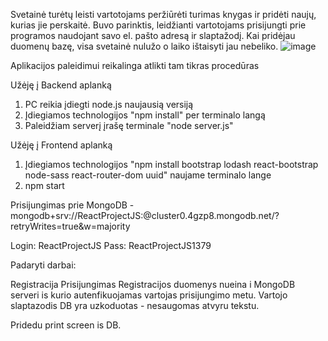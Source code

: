 Svetainė turėtų leisti vartotojams peržiūrėti turimas knygas ir pridėti naujų, kurias jie perskaitė. Buvo parinktis, leidžianti vartotojams prisijungti prie programos naudojant savo el. pašto adresą ir slaptažodį. Kai pridėjau duomenų bazę, visa svetainė nulužo o laiko ištaisyti jau nebeliko.
![image](https://user-images.githubusercontent.com/30940087/175923604-614e755f-d6c2-423e-aa9c-a12074cbbf53.png)


Aplikacijos paleidimui reikalinga atlikti tam tikras procedūras

Užėję į Backend aplanką
1. PC reikia įdiegti node.js naujausią versiją
2. Įdiegiamos technologijos "npm install" per terminalo langą
3. Paleidžiam serverį įrašę terminale "node server.js"


Užėję į Frontend aplanką

1. Įdiegiamos technologijos "npm install bootstrap lodash react-bootstrap node-sass react-router-dom uuid" naujame terminalo lange
2. npm start


Prisijungimas prie MongoDB - mongodb+srv://ReactProjectJS:<password>@cluster0.4gzp8.mongodb.net/?retryWrites=true&w=majority

Login: ReactProjectJS
Pass: ReactProjectJS1379


Padaryti darbai:

Registracija
Prisijungimas
Registracijos duomenys nueina i MongoDB serveri is kurio autenfikuojamas vartojas prisijungimo metu.
Vartojo slaptazodis DB yra uzkoduotas - nesaugomas atvyru tekstu.

Pridedu print screen is DB.
